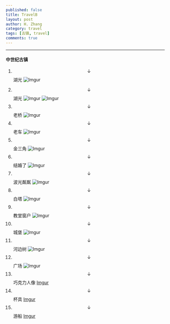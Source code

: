 ```yaml
---
published: false
title: TravelB
layout: post
author: H. Zhang
category: travel
tags: [古镇, travel]
comments: true
---
```

<!-- In Bruges, 2016.09.24 -->
---

#### 中世纪古镇 ####
1. $$\downarrow$$ 湖光
![Imgur](http://i.imgur.com/iv16nJa.jpg)
<!--more-->
2.  $$\downarrow$$ 湖光
![Imgur](http://i.imgur.com/NT1m8JQ.jpg)
	![Imgur](http://i.imgur.com/5G07Yk2.jpg)
3. $$\downarrow$$ 老桥 
![Imgur](http://i.imgur.com/xLOYMxF.jpg)
4. $$\downarrow$$ 老车
![Imgur](http://i.imgur.com/N4BjIYt.jpg)
5. $$\downarrow$$ 金三角 
![Imgur](http://i.imgur.com/OvezyVc.jpg)
6. $$\downarrow$$ 结婚了
![Imgur](http://i.imgur.com/lrPcKcm.jpg)
7. $$\downarrow$$ 波光粼粼
![Imgur](http://i.imgur.com/pfCCLc9.jpg)
9. $$\downarrow$$ 白塔
![Imgur](http://i.imgur.com/jkyOZkq.jpg)
10. $$\downarrow$$ 教堂窗户 
![Imgur](http://i.imgur.com/t9avT6s.jpg)
11. $$\downarrow$$ 城堡 
![Imgur](http://i.imgur.com/JN8DjTd.jpg)
12. $$\downarrow$$ 河边树
![Imgur](http://i.imgur.com/iBWPOJV.jpg)
13. $$\downarrow$$ 广场 
![Imgur](http://i.imgur.com/FRSkJkG.jpg)
14. $$\downarrow$$ 巧克力人像
[Imgur](http://i.imgur.com/r4MBYwO.jpg)
15. $$\downarrow$$ 杯具
[Imgur](http://i.imgur.com/uyjpBVi.jpg)
16. $$\downarrow$$ 游船
[Imgur](http://i.imgur.com/aP1bsil.jpg)




<!-- <center><embed src="http://gohom.win/HomPDF/mou.pdf" width="850" height="600"></center>
-->
